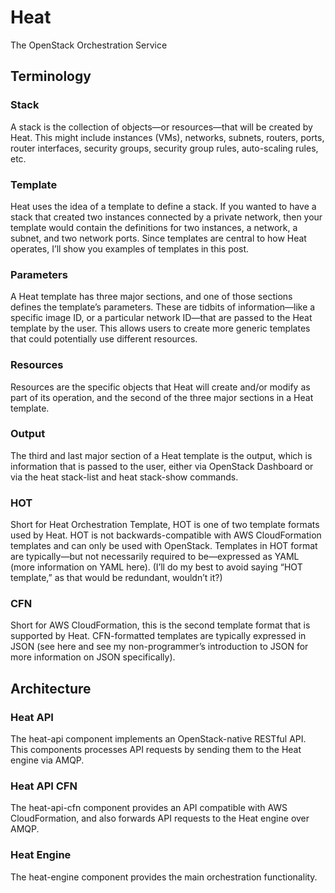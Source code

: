 # Heat

The OpenStack Orchestration Service

## Terminology
### Stack
A stack is the collection of objects—or resources—that will be created by Heat. This might include instances (VMs), networks, subnets, routers, ports, router interfaces, security groups, security group rules, auto-scaling rules, etc.

### Template
Heat uses the idea of a template to define a stack. If you wanted to have a stack that created two instances connected by a private network, then your template would contain the definitions for two instances, a network, a subnet, and two network ports. Since templates are central to how Heat operates, I’ll show you examples of templates in this post.

### Parameters
A Heat template has three major sections, and one of those sections defines the template’s parameters. These are tidbits of information—like a specific image ID, or a particular network ID—that are passed to the Heat template by the user. This allows users to create more generic templates that could potentially use different resources.

### Resources
Resources are the specific objects that Heat will create and/or modify as part of its operation, and the second of the three major sections in a Heat template.

### Output
The third and last major section of a Heat template is the output, which is information that is passed to the user, either via OpenStack Dashboard or via the heat stack-list and heat stack-show commands.

### HOT
Short for Heat Orchestration Template, HOT is one of two template formats used by Heat. HOT is not backwards-compatible with AWS CloudFormation templates and can only be used with OpenStack. Templates in HOT format are typically—but not necessarily required to be—expressed as YAML (more information on YAML here). (I’ll do my best to avoid saying “HOT template,” as that would be redundant, wouldn’t it?)

### CFN
Short for AWS CloudFormation, this is the second template format that is supported by Heat. CFN-formatted templates are typically expressed in JSON (see here and see my non-programmer’s introduction to JSON for more information on JSON specifically).

## Architecture
### Heat API
The heat-api component implements an OpenStack-native RESTful API. This components processes API requests by sending them to the Heat engine via AMQP.
### Heat API CFN
The heat-api-cfn component provides an API compatible with AWS CloudFormation, and also forwards API requests to the Heat engine over AMQP.
### Heat Engine
The heat-engine component provides the main orchestration functionality.
